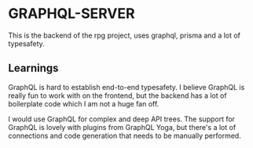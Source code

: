 # GRAPHQL-SERVER
This is the backend of the rpg project, uses graphql, prisma and a lot of typesafety.

## Learnings
GraphQL is hard to establish end-to-end typesafety. I believe GraphQL is really fun to work with on the frontend, but the backend has a lot of boilerplate code which I am not a huge fan off.

I would use GraphQL for complex and deep API trees. The support for GraphQL is lovely with plugins from GraphQL Yoga, but there's a lot of connections and code generation that needs to be manually performed.